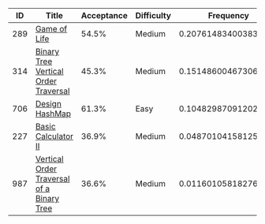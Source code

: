 |ID|Title|Acceptance|Difficulty|Frequency|
|----|-----|----|---|---|
|289|[Game of Life]( https://leetcode.com/problems/game-of-life)|54.5%|Medium|0.20761483400383401|
|314|[Binary Tree Vertical Order Traversal]( https://leetcode.com/problems/binary-tree-vertical-order-traversal)|45.3%|Medium|0.15148600467306356|
|706|[Design HashMap]( https://leetcode.com/problems/design-hashmap)|61.3%|Easy|0.10482987091202353|
|227|[Basic Calculator II]( https://leetcode.com/problems/basic-calculator-ii)|36.9%|Medium|0.04870104158125306|
|987|[Vertical Order Traversal of a Binary Tree]( https://leetcode.com/problems/vertical-order-traversal-of-a-binary-tree)|36.6%|Medium|0.011601058182762062|
